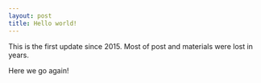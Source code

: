 ```yaml
---
layout: post
title: Hello world!
---
```


This is the first update since 2015. 
Most of post and materials were lost in years.

Here we go again! 

